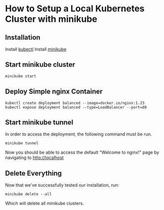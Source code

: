 # How to Setup a Local Kubernetes Cluster with minikube

## Installation

Install [kubectl](https://kubernetes.io/releases/download/#kubectl)
Install [minikube](https://minikube.sigs.k8s.io/docs/start/)

## Start minikube cluster

```bash
minikube start
```

## Deploy Simple nginx Container

```
kubectl create deployment balanced --image=docker.io/nginx:1.23
kubectl expose deployment balanced --type=LoadBalancer --port=80
```

## Start minikube tunnel

In order to access the deployment, the following command must be run.

```
minikube tunnel
```

Now you should be able to access the default "Welcome to nginx!" page by navigating to [http://localhost](http://localhost)

## Delete Everything

Now that we've successfully tested our installation, run:

```
minikube delete --all
```

Which will delete all minikube clusters.
